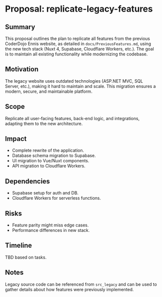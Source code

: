 # Proposal: replicate-legacy-features

## Summary

This proposal outlines the plan to replicate all features from the previous CoderDojo Ennis website, as detailed in `docs/PreviousFeatures.md`, using the new tech stack (Nuxt 4, Supabase, Cloudflare Workers, etc.). The goal is to maintain all existing functionality while modernizing the codebase.

## Motivation

The legacy website uses outdated technologies (ASP.NET MVC, SQL Server, etc.), making it hard to maintain and scale. This migration ensures a modern, secure, and maintainable platform.

## Scope

Replicate all user-facing features, back-end logic, and integrations, adapting them to the new architecture.

## Impact

- Complete rewrite of the application.
- Database schema migration to Supabase.
- UI migration to Vue/Nuxt components.
- API migration to Cloudflare Workers.

## Dependencies

- Supabase setup for auth and DB.
- Cloudflare Workers for serverless functions.

## Risks

- Feature parity might miss edge cases.
- Performance differences in new stack.

## Timeline

TBD based on tasks.

## Notes

Legacy source code can be referenced from `src_legacy` and can be used to gather details about how features were previously implemented.